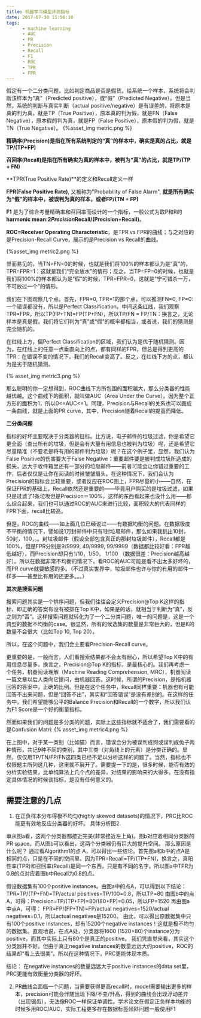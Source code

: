 ```yaml
---
title: 机器学习模型评测指标
date: 2017-07-30 15:56:10
tags:
      - machine learning
      - AUC
      - PR
      - Precision
      - Recall
      - F1
      - ROC
      - TPR
      - FPR
---
```


假定有一个二分类问题，比如判定商品是否是假货。给系统一个样本，系统将会判断该样本为“真”（Predicted positive），或“假”（Predicted Negative）。但是当然，系统的判断与真实判断（actual positive/negative）是有误差的，将原本是真的判为真，就是TP（True Positive），原本真的判为假，就是FN（False Negative），原本假的判为真，就是FP（False Positive），原本假的判为假，就是TN（True Negative）。
{%asset_img metric.png %}


**精确率(Precision)**是指在所有系统判定的“真”的样本中，确实是真的占比，就是**TP/(TP+FP)**

**召回率(Recall)**是指在所有确实为真的样本中，被判为“真”的占比，就是**TP/(TP + FN)**

**TPR(True Positive Rate)**的定义和Recall定义一样

**FPR(False Positive Rate)**, 又被称为"Probability of False Alarm", **就是所有确实为“假”的样本中，被误判为真的样本，或者FP/(TN + FP)**


**F1** 是为了综合考量精确率和召回率而设计的一个指标，一般公式为取P和R的 **harmonic mean:2*Precision*Recall/(Precision+Recall)**。

**ROC=Receiver Operating Characteristic**，是TPR vs FPR的曲线；与之对应的是Precision-Recall Curve，展示的是Precision vs Recall的曲线。

{%asset_img metric2.png %}

<!--more-->

显而易见的，当TN=FN=0的时候，也就是我们将100%的样本都认为是“真”的，TPR=FPR=1：这就是我们“完全放水”的情形；反之，当TP=FP=0的时候，也就是我们将100%的样本都认为是“假”的时候，TPR=FPR=0，这就是“宁可错杀一万，不可放过一个”的情形。

我们在下图观察几个点。首先，FPR=0, TPR=1的那个点，可以推测FN=0, FP=0:一个错误都没有，所以是Perfect Classification。中间这条红线，我们观察TPR=FPR，所以TP(FP+TN)=FP(TP+FN)，所以TP/FN = FP/TN：换言之，无论样本是真是假，我们将它们判为“真”或“假”的概率都相当，或者说，我们的猜测是完全随机的。

在红线上方，偏Perfect Classification的区域，我们认为是优于随机猜测。因为，在红线上的任意一点垂直向上的点，都有同样的FPR，但总是得到更高的TPR：在错误不变的情况下，我们的Recall变高了。反之，在红线下方的点，都认为是劣于随机猜测。

{% asset_img metric3.png %}

那么聪明的你一定想得到，ROC曲线下方所包围的面积越大，那么分类器的性能越优越。这个曲线下的面积，就叫做AUC（Area Under the Curve）。因为整个正方形的面积为1，所以0<=AUC<=1。同理，Precision与Recall的关系也可以画成一条曲线，就是上面的PR curve，其中，Precision随着Recall的提高而降低。


**二分类问题**

指标的好坏主要取决于分类器的目标。比方说，电子邮件的垃圾过滤，你是希望它更全面（查出所有的垃圾，但是会有大量有用信息也被判为垃圾）呢，还是希望它尽量精准（不要老是将有用的邮件判为垃圾）呢？在这个例子里，显然，我们认为False Positive的伤害要大于False Negative：重要邮件要是被判成垃圾所造成的损失，远大于收件箱里还有一部分的垃圾邮件——前者可能会让你错过重要的工作，后者仅仅是让你在阅读的时候皱皱眉头。在这种情况下，我们会认为Precision的指标会比较重要，或者反应在ROC图上，FPR尽量的小——自然，在保证FPR的基础上，Recall依然还是重要的——毕竟用户购买的是垃圾过滤，如果只是过滤了1条垃圾但是Precision＝100%，这样的东西看起来也没什么用——那么综合起来，我们也可以通过ROC的AUC来进行比较，面积较大的代表同样的FPR下面，recall比较高。

但是，ROC的曲线——如上面几位已经说过——有数据均衡的问题。在数据极度不平衡的情况下，譬如说1万封邮件中只有1封垃圾邮件，那么如果我挑出10封，50封，100，。。封垃圾邮件（假设全部包含真正的那封垃圾邮件），Recall都是100%，但是FPR分别是9/9999, 49/9999, 99/9999（数据都比较好看：FPR越低越好），而Precision却只有1/10，1/50， 1/100 （数据很差：Precision越高越好）。所以在数据非常不均衡的情况下，看ROC的AUC可能是看不出太多好坏的，而PR curve就要敏感的多。（不过真实世界中，垃圾邮件也许与你的有用的邮件一样多——甚至比有用的还更多。。。）

**其次是搜索问题**

搜索问题其实是一个排序问题，但我们往往会定义Precision@Top K这样的指标，即正确的答案有没有被排在Top K中，如果是的话，就相当于判断为“真”，反之则为“否”。这样搜索问题就转化为了一个二分类问题，唯一的问题是，这是一个典型的数据不均衡的case。很显然，所有的候选集的数量是非常巨大的，但是K的数量不会很大（比如Top 10, Top 20）。

所以，在这个问题中，我们会主要看Precision-Recall curve。

更重要的是，一般而言，人们看搜索结果都不会太有耐心，所以希望Top K中的有用信息尽量多，换言之，Precision@Top K的指标，是最核心的。我们再考虑一个任务，机器阅读理解（Machine Reading Comprehension, MRC），机器阅读一篇文章以后人类向它提问，由机器回答。这时候，所谓的Precision，是指机器回答的答案中，正确的比例。但是在这个任务中，Recall同样重要：机器也有可能回答不出来问题，但是“回答不出”，其实和“回答错误”是没有差别的。在这样的任务中，我们希望能够公平的Balance Precision和Recall的一个数字，所以我们认为F1 Score是一个好的衡量指标。

然而如果我们的问题是多分类的问题，实际上这些指标就不适合了，我们需要看的是Confusion Matri:
{% asset_img metric4.png %}

在上图中，对于某一类别（比如猫）而言，错误会分为被误判成狗或误判成兔子两种情形，共记9种不同的类别，其中三类（对角线上的元素）是分类正确的。显然，仅仅用TP/TN/FP/FN这四类已经不足以分析这样的问题了。当然，指标也不仅限题主所列这几种，这里就不展开了。需要提一下的是，很多时候，能否有效的分析实验结果，比单纯算法上几个点的差异，对结果的影响来的大得多。在没有指定具体情况的时候谈指标，是没有任何意义的。

## 需要注意的几点
1. 在正负样本分布得极不均匀(highly skewed datasets)的情况下，PRC比ROC能更有效地反应分类器的好坏。
具体分析图2.

单从图a看，这两个分类器都接近完美(非常接近左上角)。图b对应着相同分类器的PR space。而从图b可以看出，这两个分类器仍有巨大的提升空间。
那么原因是什么呢？ 通过看Algorithm1的点 A，可以得出一些结论。首先图a和b中的点A是相同的点，只是在不同的空间里。因为TPR=Recall=TP/(TP+FN)，换言之，真阳性率(TPR)和召回率(Recall)是同一个东西，只是有不同的名字。所以图a中TPR为0.8的点对应着图b中Recall为0.8的点。

假设数据集有100个positive instances。由图a中的点A，可以得到以下结论：TPR=TP/(TP+FN)=TP/actual positives=TP/100=0.8，所以TP=80
由图b中的点A，可得：Precision=TP/(TP+FP)=80/(80+FP)=0.05，所以FP=1520
再由图a中点A，可得：
FPR=FP/(FP+TN)=FP/actual negatives=1520/actual negatives=0.1，所以actual negatives是15200。
由此，可以得出原数据集中只有100个positive instances，却有15200个negative instances！这就是极不均匀的数据集。直观地说，在点A处，分类器将1600 (1520+80)个instance分为positive，而其中实际上只有80个是真正的positive。 我们凭直觉来看，其实这个分类器并不好。但由于真正negative instances的数量远远大约positive，ROC的结果却“看上去很美”。所以在这种情况下，PRC更能体现本质。

结论： 在negative instances的数量远远大于positive instances的data set里， PRC更能有效衡量分类器的好坏。

2. PR曲线会面临一个问题，当需要获得更高recall时，model需要输出更多的样本，precision可能会伴随出现下降/不变/升高，得到的曲线会出现浮动差异（出现锯齿），无法像ROC一样保证单调性。学术论文在假定正负样本均衡的时候多用ROC/AUC，实际工程更多存在数据标签倾斜问题一般使用F1
